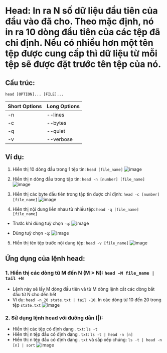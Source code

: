 # Head: In ra N số dữ liệu đầu tiên của đầu vào đã cho. Theo mặc định, nó in ra 10 dòng đầu tiên của các tệp đã chỉ định. Nếu có nhiều hơn một tên tệp được cung cấp thì dữ liệu từ mỗi tệp sẽ được đặt trước tên tệp của nó. 
## Cấu trúc:
```
head [OPTION]... [FILE]...
```

|Short Options|Long Options|
|--------|-----------------|
|-n|--lines|
|-c|--bytes|
|-q|--quiet|
|-v|--verbose|

## Ví dụ: 
1. Hiển thị 10 dòng đầu trong 1 tệp tin: `head [file_name]`
   ![image](https://github.com/user-attachments/assets/03276044-b4d6-4355-b89b-3bf252600063)

2. Hiển thị n dòng đầu trong tập tin: `head -n [number] [file_name]`
   ![image](https://github.com/user-attachments/assets/80748576-2f0f-45d5-a48d-b289886549dc)

3. Hiển thị các byte đầu tiên trong tập tin được chỉ định: `head -c [number] [file_name]`
   ![image](https://github.com/user-attachments/assets/4d75f700-6c20-4098-ba63-dd5af4d9cc46)

4. Hiển thị nội dung liền nhau từ nhiều tệp: `head -q [file_name] [file_name]`
- Trước khi dùng tuỳ chọn `-q`:
![image](https://github.com/user-attachments/assets/2ba56035-c900-4f87-9350-cebf09a37e87)

- Dùng tuỳ chọn `-q`:
![image](https://github.com/user-attachments/assets/94d7234c-cc24-4c13-9e98-55143c3af9aa)

5. Hiển thị tên tệp trước nội dung tệp: `head -v [file_name]`
![image](https://github.com/user-attachments/assets/668c59f6-6836-4bad-985c-06935b5ecbf7)

## Ứng dụng của lệnh head: 
### 1. Hiển thị các dòng từ M đến N (M > N): `head -M file_name | tail +N`
- Lệnh này sẽ lấy M dòng đầu tiên và từ M dòng lệnh cắt các dòng bắt đầu từ N cho đến hết
- Ví dụ: `head -n 20 state.txt | tail -10`. In các dòng từ 10 đến 20 trong tệp `state.txt` 
![image](https://github.com/user-attachments/assets/d07ba245-65e2-408c-be09-303a80263f10)

### 2. Sử dụng lệnh head với đường dẫn (|): 
- Hiển thị các tệp có định dạng `.txt`: `ls -t`
- Hiển thị n tệp đầu có định dạng `.txt`: `ls -t | head -n [n]`
- Hiển thị n tệp đầu có định dạng `.txt` và sắp xếp chúng: `ls -t | head -n [n] | sort`
![image](https://github.com/user-attachments/assets/b57472ea-b88f-4d09-99b9-a270912115a1)
